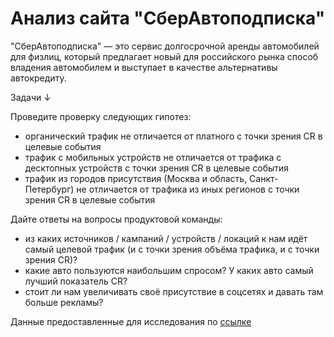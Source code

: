 # Анализ сайта "СберАвтоподписка"

"СберАвтоподписка" — это сервис долгосрочной аренды автомобилей для
физлиц, который предлагает новый для российского рынка способ
владения автомобилем и выступает в качестве альтернативы автокредиту.

Задачи ↓

Проведите проверку следующих гипотез:
- органический трафик не отличается от платного с точки зрения CR в целевые события
- трафик с мобильных устройств не отличается от трафика
с десктопных устройств с точки зрения CR в целевые события
- трафик из городов присутствия (Москва и область, Санкт-Петербург)
не отличается от трафика из иных регионов с точки зрения CR в целевые события

Дайте ответы на вопросы продуктовой команды:
- из каких источников / кампаний / устройств / локаций к нам идёт
самый целевой трафик (и с точки зрения объёма трафика, и с точки
зрения CR)?
- какие авто пользуются наибольшим спросом? У каких авто самый
лучший показатель CR?
- стоит ли нам увеличивать своё присутствие в соцсетях и давать там
больше рекламы?

Данные предоставленные для исследования по [ссылке](https://drive.google.com/drive/folders/1rA4o6KHH-M2KMvBLHp5DZ5gioF2q7hZw)